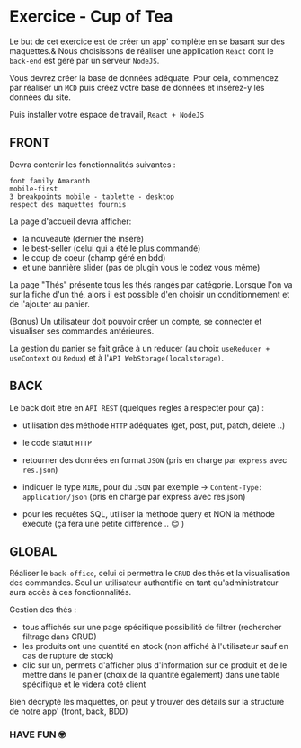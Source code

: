 # Exercice - Cup of Tea

Le but de cet exercice est de créer un app' complète en se basant sur des maquettes.&
Nous choisissons de réaliser une application `React` dont le `back-end` est géré par un serveur `NodeJS`.

Vous devrez créer la base de données adéquate. Pour cela, commencez par réaliser un `MCD` puis créez votre base de données et insérez-y les données du site.

Puis installer votre espace de travail, `React + NodeJS`

## FRONT

Devra contenir les fonctionnalités suivantes :
```
font family Amaranth
mobile-first
3 breakpoints mobile - tablette - desktop
respect des maquettes fournis
```

La page d'accueil devra afficher:
- la nouveauté (dernier thé inséré)
- le best-seller (celui qui a été le plus commandé)
- le coup de coeur (champ géré en bdd)
- et une bannière slider (pas de plugin vous le codez vous même)

La page "Thés" présente tous les thés rangés par catégorie. Lorsque l'on va sur la fiche d'un thé, alors il est possible d'en choisir un conditionnement et de l'ajouter au panier.

(Bonus) Un utilisateur doit pouvoir créer un compte, se connecter et visualiser ses commandes antérieures.

La gestion du panier se fait grâce à un reducer (au choix `useReducer + useContext` ou `Redux`) et à l'`API WebStorage(localstorage)`.

## BACK

Le back doit être en `API REST` (quelques règles à respecter pour ça) :
- utilisation des méthode `HTTP` adéquates (get, post, put, patch, delete ..)
- le code statut `HTTP`
- retourner des données en format `JSON` (pris en charge par `express` avec <code>res.json</code>)
- indiquer le type `MIME`, pour du `JSON` par exemple -> `Content-Type: application/json` (pris en charge par express avec res.json)

- pour les requêtes SQL, utiliser la méthode query et NON la méthode execute (ça fera une petite différence .. 😊 )

## GLOBAL

Réaliser le `back-office`, celui ci permettra le `CRUD` des thés et la visualisation des commandes. Seul un utilisateur authentifié en tant qu'administrateur aura accès à ces fonctionnalités.

Gestion des thés :
- tous affichés sur une page spécifique possibilité de filtrer  (rechercher filtrage dans CRUD)
- les produits ont une quantité en stock (non affiché à l'utilisateur sauf en cas de rupture de stock)
- clic sur un, permets d'afficher plus d'information sur ce produit et de le mettre dans le panier (choix de la quantité également) dans une table spécifique et le videra coté client

Bien décrypté les maquettes, on peut y trouver des détails sur la structure de notre app' (front, back, BDD) 

### HAVE FUN 🤓